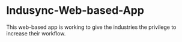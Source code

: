 # Indusync-Web-based-App
This web-based app is working to give the industries the privilege to increase their workflow.
